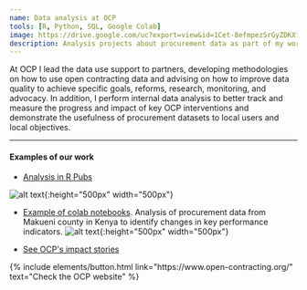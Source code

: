 ```yaml
---
name: Data analysis at OCP
tools: [R, Python, SQL, Google Colab]
image: https://drive.google.com/uc?export=view&id=1Cet-8efmpezSrGyZDKXfP8Pn0EbFeMHU
description: Analysis projects about procurement data as part of my work at OCP
---
```



At OCP I lead the data use support to partners, developing methodologies on how to use open contracting data and advising on how to improve data quality to achieve specific goals, reforms, research, monitoring, and advocacy. In addition, I perform internal data analysis to better track and measure the progress and impact of key OCP interventions and demonstrate the usefulness of procurement datasets to local users and local objectives. 
***

#### Examples of our work

* [Analysis in R Pubs](https://rpubs.com/opencontracting)

![alt text](https://drive.google.com/uc?export=view&id=1Cet-8efmpezSrGyZDKXfP8Pn0EbFeMHU){:height="500px" width="500px"}

* [Example of colab notebooks](https://colab.research.google.com/drive/1FsCxT2KJA0F5svZITpzyvmtk62sjSQM3?usp=sharing#scrollTo=vPlYEfR9LCJq).  Analysis of procurement data from Makueni county in Kenya to identify changes in key performance indicators. 
![alt text](https://drive.google.com/uc?export=view&id=1UfMjy5UGtOtgq4gWLY0w_dAXjDawV9c5){:height="500px" width="500px"}

* [See OCP's impact stories](https://www.open-contracting.org/impact-stories/)


<p class="text-center">
{% include elements/button.html link="https://www.open-contracting.org/" text="Check the OCP website" %}
</p>
